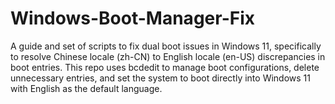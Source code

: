 # Windows-Boot-Manager-Fix
A guide and set of scripts to fix dual boot issues in Windows 11, specifically to resolve Chinese locale (zh-CN) to English locale (en-US) discrepancies in boot entries. This repo uses bcdedit to manage boot configurations, delete unnecessary entries, and set the system to boot directly into Windows 11 with English as the default language.
